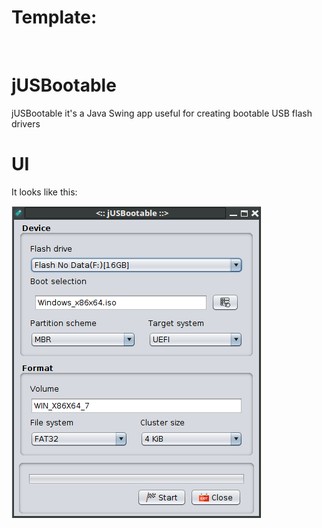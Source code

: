 # Template:
[![<Rainy>](https://circleci.com/gh/git-danutdruta/jUSBootable.svg?style=shield)]()

# jUSBootable
jUSBootable it's a Java Swing app useful for creating bootable USB flash drivers

# UI
It looks like this:

![alt text](https://github.com/git-danutdruta/jUSBootable/blob/master/static/ss.png)